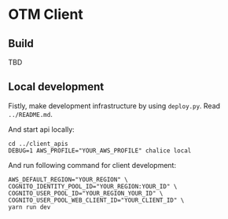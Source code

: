 # OTM Client

## Build

TBD

## Local development

Fistly, make development infrastructure by using `deploy.py`. Read `../README.md`.

And start api locally:

```
cd ../client_apis
DEBUG=1 AWS_PROFILE="YOUR_AWS_PROFILE" chalice local
```

And run following command for client development:

```
AWS_DEFAULT_REGION="YOUR_REGION" \
COGNITO_IDENTITY_POOL_ID="YOUR_REGION:YOUR_ID" \
COGNITO_USER_POOL_ID="YOUR_REGION_YOUR_ID" \
COGNITO_USER_POOL_WEB_CLIENT_ID="YOUR_CLIENT_ID" \
yarn run dev
```

